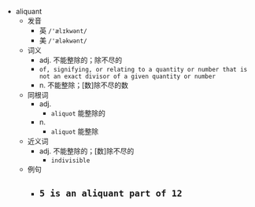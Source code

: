 - aliquant
  - 发音
    - 英 `/'ælɪkwənt/`
    - 美 `/'æləkwənt/`
  - 词义
    - adj. 不能整除的；除不尽的
    - `of, signifying, or relating to a quantity or number that is not an exact divisor of a given quantity or number `
    - n. 不能整除；[数]除不尽的数
  - 同根词
    - adj.
      - `aliquot` 能整除的
    - n.
      - `aliquot` 能整除
  - 近义词
    - adj. 不能整除的；[数]除不尽的
      - `indivisible`
  - 例句
    - `5 is an aliquant part of 12`
      - 

